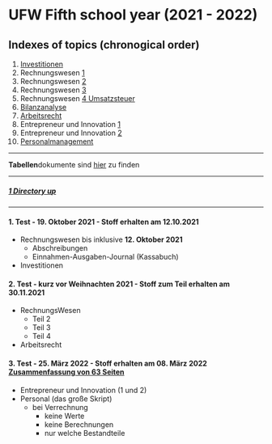 # UFW Fifth school year (2021 - 2022)

Indexes of topics (chronogical order)
-------------------------------------

1. [Investitionen](./Investitionen.md)
2. Rechnungswesen [1](./RechnungsWesen1.doc)
3. Rechnungswesen [2](./RechnungsWesen2.doc)
4. Rechnungswesen [3](./RechnungsWesen3.doc)
5. Rechnungswesen [4 Umsatzsteuer](./RechnungsWesen4UST.doc)
6. [Bilanzanalyse](./Bilanzanalyse.md)
7. [Arbeitsrecht](./AR.docx)
8. Entrepreneur und Innovation [1](./Entrepreneur_und_Innovation_1._Teil.docx)
9. Entrepreneur und Innovation <a href="./Entrepreneur und Innovation 2. Teil.docx">2</a>
10. <a href="./Personalmanagement 5 HWII 2020 21.docx">Personalmanagement</a>

----

**Tabellen**dokumente sind [hier](./Tabellen/) zu finden

----

##### [1 Directory u](./../README.md)[p](https://archive.org/details/Electro_Freddy_1984_Amsoft)

----

#### **1. Test - 19. Oktober 2021 - Stoff erhalten am 12.10.2021**
   - Rechnungswesen bis inklusive **12. Oktober 2021**
      - Abschreibungen
	  - Einnahmen-Ausgaben-Journal (Kassabuch)
   - Investitionen

#### **2. Test - kurz vor Weihnachten 2021 - Stoff zum Teil erhalten am 30.11.2021**
   - RechnungsWesen
	  - Teil 2
	  - Teil 3
	  - Teil 4
   - Arbeitsrecht

#### **3. Test - 25. März 2022 - Stoff erhalten am 08. März 2022** [Zusammenfassung von 63 Seiten](./Zusammenfassung_TestNr3.md)
- Entrepreneur und Innovation (1 und 2)
- Personal (das große Skript)
   - bei Verrechnung
      - keine Werte
      - keine Berechnungen
      - nur welche Bestandteile
